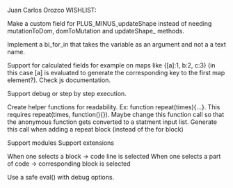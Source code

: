 Juan Carlos Orozco WISHLIST:

Make a custom field for PLUS_MINUS_updateShape instead of needing mutationToDom, domToMutation and updateShape_ methods.

Implement a bi_for_in that takes the variable as an argument and not a a text name.

Support for calculated fields for example on maps like {[a]:1, b:2, c:3} (in this case [a] is evaluated to generate the corresponding key to the first map element?). Check js documentation.

Support debug or step by step execution.

Create helper functions for readability. Ex:
function repeat(times){...}. This requires repeat(times, function(){}). Maybe change this function call so that the anonymous function gets converted to a statment input list.
Generate this call when adding a repeat block (instead of the for block)

Support modules
Support extensions

When one selects a block -> code line is selected
When one selects a part of code -> corresponding block is selected

Use a safe eval() with debug options. 